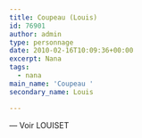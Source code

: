 ```yaml
---
title: Coupeau (Louis)
id: 76901
author: admin
type: personnage
date: 2010-02-16T10:09:36+00:00
excerpt: Nana
tags:
  - nana
main_name: 'Coupeau '
secondary_name: Louis

---
```

— Voir LOUISET
